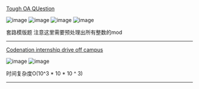 [Tough OA QUestion](https://leetcode.com/discuss/interview-question/2752346/Tough-OA-QUestion)

![image](https://assets.leetcode.com/users/images/37744cee-306d-4fef-9e0b-324a00059c53_1666958451.8016338.png)
![image](https://assets.leetcode.com/users/images/eb97e156-2444-4a1c-8080-3e9c4c73f43c_1666958461.9649465.png)
![image](https://assets.leetcode.com/users/images/38fb76b7-ad79-4003-9eeb-d3c498a16893_1666958491.6497493.png)
![image](https://assets.leetcode.com/users/images/22b9f28b-f0b2-4f36-9cd3-c477a5b01423_1666958533.707806.png)

套路模版题 注意这里需要预处理出所有整数的mod

-----

[Codenation internship drive off campus](https://leetcode.com/discuss/interview-question/2830985/Codenation-internship-drive-off-campus)

![image](https://assets.leetcode.com/users/images/48db9a01-c62a-4e6a-bd0d-c880c7901b6e_1668883412.6320875.png)
![image](https://assets.leetcode.com/users/images/2887fa44-7358-4c5e-bfb2-19323d973ee9_1668883412.6867738.png)

时间复杂度O(10^3 * 10 * 10 ^ 3)

---

















<!--stackedit_data:
eyJoaXN0b3J5IjpbLTYxNjQ5NTQsMTAyNjkxMTYwOV19
-->